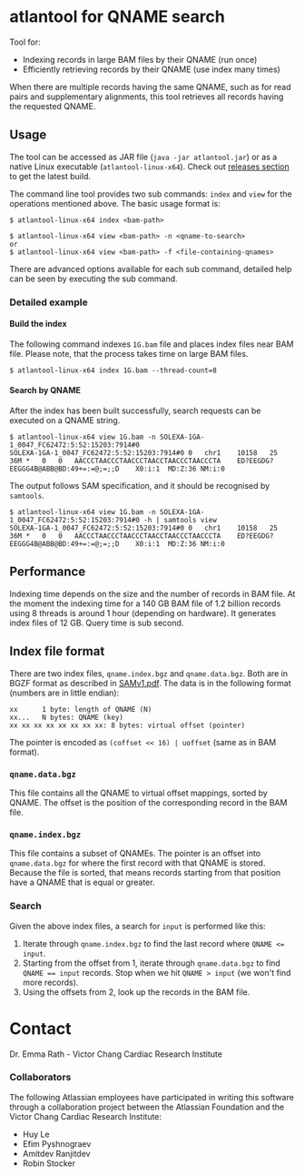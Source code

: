# atlantool for QNAME search

Tool for:

* Indexing records in large BAM files by their QNAME (run once)
* Efficiently retrieving records by their QNAME (use index many times)

When there are multiple records having the same QNAME, such as for read pairs and supplementary alignments, this tool retrieves all records having the requested QNAME.

## Usage

The tool can be accessed as JAR file (`java -jar atlantool.jar`) or as a 
native Linux executable (`atlantool-linux-x64`). 
Check out [releases section] to get the latest build.

The command line tool provides two sub commands: `index` and `view` for the operations
mentioned above. The basic usage format is:
```
$ atlantool-linux-x64 index <bam-path>

$ atlantool-linux-x64 view <bam-path> -n <qname-to-search>
or
$ atlantool-linux-x64 view <bam-path> -f <file-containing-qnames>
```

There are advanced options available for each sub command, detailed help
can be seen by executing the sub command.

### Detailed example
#### Build the index

The following command indexes `1G.bam` file and places index files near BAM file. Please note, that the process takes time on large BAM files.
```shell script
$ atlantool-linux-x64 index 1G.bam --thread-count=8
```

#### Search by QNAME

After the index has been built successfully, search requests can be executed on a QNAME string.
```shell script
$ atlantool-linux-x64 view 1G.bam -n SOLEXA-1GA-1_0047_FC62472:5:52:15203:7914#0
SOLEXA-1GA-1_0047_FC62472:5:52:15203:7914#0	0	chr1	10158	25	36M	*	0	0	AACCCTAACCCTAACCCTAACCTAACCCTAACCCTA	ED?EEGDG?EEGGG4B@ABB@BD:49+=:=@;=;;D	X0:i:1	MD:Z:36	NM:i:0
```

The output follows SAM specification, and it should be recognised by `samtools`.
```shell script
$ atlantool-linux-x64 view 1G.bam -n SOLEXA-1GA-1_0047_FC62472:5:52:15203:7914#0 -h | samtools view
SOLEXA-1GA-1_0047_FC62472:5:52:15203:7914#0	0	chr1	10158	25	36M	*	0	0	AACCCTAACCCTAACCCTAACCTAACCCTAACCCTA	ED?EEGDG?EEGGG4B@ABB@BD:49+=:=@;=;;D	X0:i:1	MD:Z:36	NM:i:0
```

## Performance

Indexing time depends on the size and the number of records in BAM file.
At the moment the indexing time for a 140 GB BAM file of 1.2 billion records using 8 threads is around 1 hour (depending on hardware).
It generates index files of 12 GB. Query time is sub second.

## Index file format

There are two index files, `qname.index.bgz` and `qname.data.bgz`.
Both are in BGZF format as described in [SAMv1.pdf].
The data is in the following format (numbers are in little endian):

```
xx      1 byte: length of QNAME (N)
xx...   N bytes: QNAME (key)
xx xx xx xx xx xx xx xx: 8 bytes: virtual offset (pointer)
```

The pointer is encoded as `(coffset << 16) | uoffset` (same as in BAM format).

### `qname.data.bgz`

This file contains all the QNAME to virtual offset mappings, sorted by QNAME.
The offset is the position of the corresponding record in the BAM file.

### `qname.index.bgz`

This file contains a subset of QNAMEs. The pointer is an offset into
`qname.data.bgz` for where the first record with that QNAME is stored. Because
the file is sorted, that means records starting from that position have
a QNAME that is equal or greater.

### Search

Given the above index files, a search for `input` is performed like this:

1. Iterate through `qname.index.bgz` to find the last record where `QNAME <= input`.
2. Starting from the offset from 1, iterate through `qname.data.bgz` to find `QNAME == input` records.
   Stop when we hit `QNAME > input` (we won't find more records).
3. Using the offsets from 2, look up the records in the BAM file.


# Contact

Dr. Emma Rath - Victor Chang Cardiac Research Institute

### Collaborators

The following Atlassian employees have participated in writing this software
through a collaboration project between the Atlassian Foundation and the Victor
Chang Cardiac Research Institute:

* Huy Le
* Efim Pyshnograev
* Amitdev Ranjitdev
* Robin Stocker


[SAMv1.pdf]: http://samtools.github.io/hts-specs/SAMv1.pdf
[releases section]: https://github.com/VCCRI/atlantool/releases

